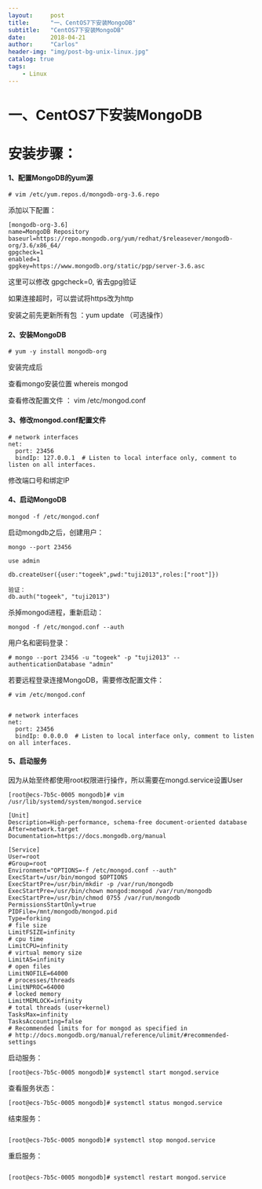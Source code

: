 ```yaml
---
layout:     post
title:      "一、CentOS7下安装MongoDB"
subtitle:   "CentOS7下安装MongoDB"
date:       2018-04-21 
author:     "Carlos"
header-img: "img/post-bg-unix-linux.jpg"
catalog: true
tags:
    - Linux
---
```


# 一、CentOS7下安装MongoDB

# 安装步骤：

#### 1、配置MongoDB的yum源

```
# vim /etc/yum.repos.d/mongodb-org-3.6.repo
```
添加以下配置：

```
[mongodb-org-3.6]  
name=MongoDB Repository  
baseurl=https://repo.mongodb.org/yum/redhat/$releasever/mongodb-org/3.6/x86_64/  
gpgcheck=1  
enabled=1  
gpgkey=https://www.mongodb.org/static/pgp/server-3.6.asc

```
这里可以修改 gpgcheck=0, 省去gpg验证

如果连接超时，可以尝试将https改为http

安装之前先更新所有包 ：yum update （可选操作）
#### 2、安装MongoDB

```
# yum -y install mongodb-org
```

安装完成后

查看mongo安装位置 whereis mongod

查看修改配置文件 ： vim /etc/mongod.conf

#### 3、修改mongod.conf配置文件


```
# network interfaces
net:
  port: 23456
  bindIp: 127.0.0.1  # Listen to local interface only, comment to listen on all interfaces.

```

修改端口号和绑定IP

#### 4、启动MongoDB

```
mongod -f /etc/mongod.conf
```
启动mongdb之后，创建用户：

```
mongo --port 23456

use admin

db.createUser({user:"togeek",pwd:"tuji2013",roles:["root"]})

验证：
db.auth("togeek", "tuji2013")
```
杀掉mongod进程，重新启动：

```
mongod -f /etc/mongod.conf --auth
```
用户名和密码登录：

```
# mongo --port 23456 -u "togeek" -p "tuji2013" --authenticationDatabase "admin"
```
若要远程登录连接MongoDB，需要修改配置文件：

```
# vim /etc/mongod.conf


# network interfaces
net:
  port: 23456
  bindIp: 0.0.0.0  # Listen to local interface only, comment to listen on all interfaces.

```

#### 5、启动服务

因为从始至终都使用root权限进行操作，所以需要在mongd.service设置User

```
[root@ecs-7b5c-0005 mongodb]# vim /usr/lib/systemd/system/mongod.service
```


```
[Unit]
Description=High-performance, schema-free document-oriented database
After=network.target
Documentation=https://docs.mongodb.org/manual

[Service]
User=root
#Group=root
Environment="OPTIONS=-f /etc/mongod.conf --auth"
ExecStart=/usr/bin/mongod $OPTIONS
ExecStartPre=/usr/bin/mkdir -p /var/run/mongodb
ExecStartPre=/usr/bin/chown mongod:mongod /var/run/mongodb
ExecStartPre=/usr/bin/chmod 0755 /var/run/mongodb
PermissionsStartOnly=true
PIDFile=/mnt/mongodb/mongod.pid
Type=forking
# file size
LimitFSIZE=infinity
# cpu time
LimitCPU=infinity
# virtual memory size
LimitAS=infinity
# open files
LimitNOFILE=64000
# processes/threads
LimitNPROC=64000
# locked memory
LimitMEMLOCK=infinity
# total threads (user+kernel)
TasksMax=infinity
TasksAccounting=false
# Recommended limits for for mongod as specified in
# http://docs.mongodb.org/manual/reference/ulimit/#recommended-settings
```

启动服务：

```
[root@ecs-7b5c-0005 mongodb]# systemctl start mongod.service
```
查看服务状态：

```
[root@ecs-7b5c-0005 mongodb]# systemctl status mongod.service

```
结束服务：

```

[root@ecs-7b5c-0005 mongodb]# systemctl stop mongod.service

```
重启服务：

```

[root@ecs-7b5c-0005 mongodb]# systemctl restart mongod.service

```

